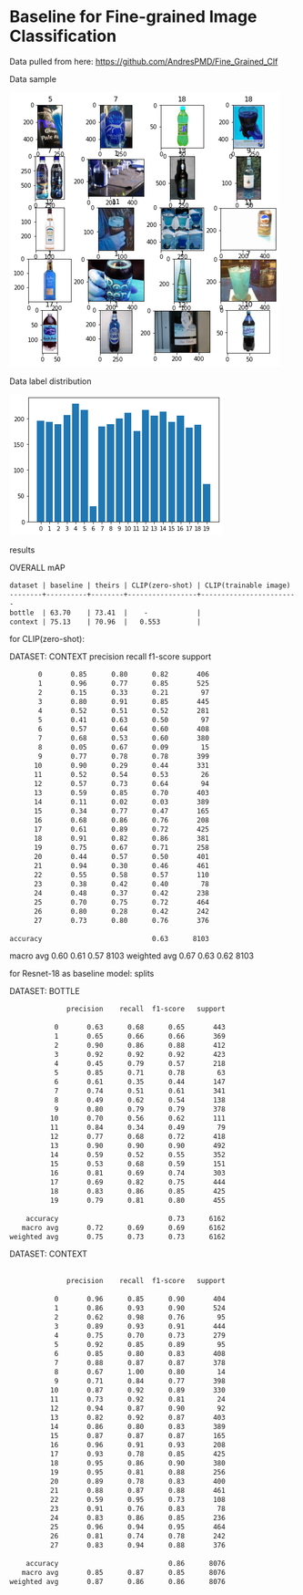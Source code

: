 # Baseline for Fine-grained Image Classification

Data pulled from here: https://github.com/AndresPMD/Fine_Grained_Clf

Data sample
<p align="left">
            <img src="imgs/data.png" alt="data"/>
</p> 

Data label distribution
<p align="left">
            <img src="imgs/data_distribution.png" alt="data distribution"/>
</p> 

results

OVERALL mAP
```
dataset | baseline | theirs | CLIP(zero-shot) | CLIP(trainable image)
--------+----------+--------+-----------------+------------------------
bottle  | 63.70    | 73.41  |    -            |
context | 75.13    | 70.96  |   0.553         |
``` 


for CLIP(zero-shot):

DATASET: CONTEXT
               precision    recall  f1-score   support

           0       0.85      0.80      0.82       406
           1       0.96      0.77      0.85       525
           2       0.15      0.33      0.21        97
           3       0.80      0.91      0.85       445
           4       0.52      0.51      0.52       281
           5       0.41      0.63      0.50        97
           6       0.57      0.64      0.60       408
           7       0.68      0.53      0.60       380
           8       0.05      0.67      0.09        15
           9       0.77      0.78      0.78       399
          10       0.90      0.29      0.44       331
          11       0.52      0.54      0.53        26
          12       0.57      0.73      0.64        94
          13       0.59      0.85      0.70       403
          14       0.11      0.02      0.03       389
          15       0.34      0.77      0.47       165
          16       0.68      0.86      0.76       208
          17       0.61      0.89      0.72       425
          18       0.91      0.82      0.86       381
          19       0.75      0.67      0.71       258
          20       0.44      0.57      0.50       401
          21       0.94      0.30      0.46       461
          22       0.55      0.58      0.57       110
          23       0.38      0.42      0.40        78
          24       0.48      0.37      0.42       238
          25       0.70      0.75      0.72       464
          26       0.80      0.28      0.42       242
          27       0.73      0.80      0.76       376

    accuracy                           0.63      8103
   macro avg       0.60      0.61      0.57      8103
weighted avg       0.67      0.63      0.62      8103


for Resnet-18 as baseline model: splits

DATASET: BOTTLE
```
              precision    recall  f1-score   support

           0       0.63      0.68      0.65       443
           1       0.65      0.66      0.66       369
           2       0.90      0.86      0.88       412
           3       0.92      0.92      0.92       423
           4       0.45      0.79      0.57       218
           5       0.85      0.71      0.78        63
           6       0.61      0.35      0.44       147
           7       0.74      0.51      0.61       341
           8       0.49      0.62      0.54       138
           9       0.80      0.79      0.79       378
          10       0.70      0.56      0.62       111
          11       0.84      0.34      0.49        79
          12       0.77      0.68      0.72       418
          13       0.90      0.90      0.90       492
          14       0.59      0.52      0.55       352
          15       0.53      0.68      0.59       151
          16       0.81      0.69      0.74       303
          17       0.69      0.82      0.75       444
          18       0.83      0.86      0.85       425
          19       0.79      0.81      0.80       455

    accuracy                           0.73      6162
   macro avg       0.72      0.69      0.69      6162
weighted avg       0.75      0.73      0.73      6162
```

DATASET: CONTEXT
```

              precision    recall  f1-score   support

           0       0.96      0.85      0.90       404
           1       0.86      0.93      0.90       524
           2       0.62      0.98      0.76        95
           3       0.89      0.93      0.91       444
           4       0.75      0.70      0.73       279
           5       0.92      0.85      0.89        95
           6       0.85      0.80      0.83       408
           7       0.88      0.87      0.87       378
           8       0.67      1.00      0.80        14
           9       0.71      0.84      0.77       398
          10       0.87      0.92      0.89       330
          11       0.73      0.92      0.81        24
          12       0.94      0.87      0.90        92
          13       0.82      0.92      0.87       403
          14       0.86      0.80      0.83       389
          15       0.87      0.87      0.87       165
          16       0.96      0.91      0.93       208
          17       0.93      0.78      0.85       425
          18       0.95      0.86      0.90       380
          19       0.95      0.81      0.88       256
          20       0.89      0.78      0.83       400
          21       0.88      0.87      0.88       461
          22       0.59      0.95      0.73       108
          23       0.91      0.76      0.83        78
          24       0.83      0.86      0.85       236
          25       0.96      0.94      0.95       464
          26       0.81      0.74      0.78       242
          27       0.83      0.94      0.88       376

    accuracy                           0.86      8076
   macro avg       0.85      0.87      0.85      8076
weighted avg       0.87      0.86      0.86      8076
```

